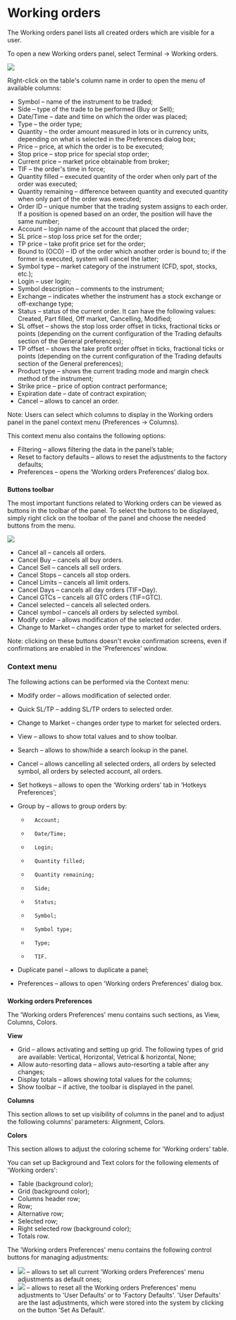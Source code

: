# Working orders

The Working orders panel lists all created orders which are visible for a user.

To open a new Working orders panel, select Terminal -&gt; Working orders.

![](../../../.gitbook/assets/w-orders.png)

Right-click on the table's column name in order to open the menu of available columns:

* Symbol – name of the instrument to be traded;
* Side – type of the trade to be performed \(Buy or Sell\);
* Date/Time – date and time on which the order was placed;
* Type – the order type;
* Quantity – the order amount measured in lots or in currency units, depending on what is selected in the Preferences dialog box;
* Price – price, at which the order is to be executed;
* Stop price – stop price for special stop order;
* Current price – market price obtainable from broker;
* TIF – the order's time in force;
* Quantity filled – executed quantity of the order when only part of the order was executed;
* Quantity remaining – difference between quantity and executed quantity when only part of the order was executed;
* Order ID – unique number that the trading system assigns to each order. If a position is opened based on an order, the position will have the same number;
* Account – login name of the account that placed the order;
* SL price – stop loss price set for the order;
* TP price – take profit price set for the order;
* Bound to \(OCO\) – ID of the order which another order is bound to; if the former is executed, system will cancel the latter;
* Symbol type – market category of the instrument \(CFD, spot, stocks, etc.\);
* Login – user login;
* Symbol description – comments to the instrument;
* Exchange – indicates whether the instrument has a stock exchange or off-exchange type;
* Status – status of the current order. It can have the following values: Created, Part filled, Off market, Cancelling, Modified;
* SL offset – shows the stop loss order offset in ticks, fractional ticks or points \(depending on the current configuration of the Trading defaults section of the General preferences\);
* TP offset – shows the take profit order offset in ticks, fractional ticks or points \(depending on the current configuration of the Trading defaults section of the General preferences\);
* Product type – shows the current trading mode and margin check method of the instrument;
* Strike price – price of option contract performance;
* Expiration date – date of contract expiration;
* Cancel – allows to cancel an order.

Note: Users can select which columns to display in the Working orders panel in the panel context menu \(Preferences -&gt; Columns\).

This context menu also contains the following options:

* Filtering – allows filtering the data in the panel’s table;
* Reset to factory defaults – allows to reset the adjustments to the factory defaults;
* Preferences – opens the ‘Working orders Preferences’ dialog box.

### **Buttons toolbar**

The most important functions related to Working orders can be viewed as buttons in the toolbar of the panel. To select the buttons to be displayed, simply right click on the toolbar of the panel and choose the needed buttons from the menu.

![](../../../.gitbook/assets/context-menu%20%281%29.png)

* Cancel all – cancels all orders.
* Cancel Buy – cancels all buy orders.
* Cancel Sell – cancels all sell orders.
* Cancel Stops – cancels all stop orders. 
* Cancel Limits – cancels all limit orders.
* Cancel Days – cancels all day orders \(TIF=Day\).
* Cancel GTCs – cancels all GTC orders \(TIF=GTC\).
* Cancel selected – cancels all selected orders.
* Cancel symbol – cancels all orders by selected symbol.
* Modify order – allows modification of the selected order.
* Change to Market – changes order type to market for selected orders.

Note: clicking on these buttons doesn't evoke confirmation screens, even if confirmations are enabled in the 'Preferences' window.

### **Context menu**

The following actions can be performed via the Context menu:

* Modify order – allows modification of selected order.
* Quick SL/TP – adding SL/TP orders to selected order.
* Change to Market – changes order type to market for selected orders.
* View – allows to show total values and to show toolbar.
* Search – allows to show/hide a search lookup in the panel.
* Cancel – allows cancelling all selected orders, all orders by selected symbol, all orders by selected account, all orders.
*  Set hotkeys – allows to open the ‘Working orders’ tab in ‘Hotkeys Preferences’;
* Group by – allows to group orders by:

  -       Account;

  -       Date/Time;

  -       Login;

  -       Quantity filled;

  -       Quantity remaining;

  -       Side;

  -       Status;

  -       Symbol;

  -       Symbol type;

  -       Type;

  -       TIF.

* ​Duplicate panel – allows to duplicate a panel;
* Preferences – allows to open 'Working orders Preferences' dialog box.

### **Working orders Preferences**

The 'Working orders Preferences' menu contains such sections, as View, Columns, Colors.

**View**

* Grid – allows activating and setting up grid. The following types of grid are available: Vertical, Horizontal, Vetrical & horizontal, None;
* Allow auto-resorting data – allows auto-resorting a table after any changes;
* Display totals – allows showing total values for the columns;
* Show toolbar – if active, the toolbar is displayed in the panel.

**Columns**

This section allows to set up visibility of columns in the panel and to adjust the following columns' parameters: Alignment, Colors.

**Colors**

This section allows to adjust the coloring scheme for 'Working orders' table.

You can set up Background and Text colors for the following elements of 'Working orders':

* Table \(background color\);
* Grid \(background color\);
* Columns header row;
* Row;
* Alternative row;
* Selected row;
* Right selected row \(background color\);
* Totals row.

The 'Working orders Preferences' menu contains the following control buttons for managing adjustments:

* ![](../../../.gitbook/assets/set%20%281%29.png)  – allows to set all current 'Working orders Preferences' menu adjustments as default ones;
* ![](../../../.gitbook/assets/reset%20%285%29.png)  – allows to reset all the Working orders Preferences' menu adjustments to 'User Defaults' or to 'Factory Defaults'. 'User Defaults' are the last adjustments, which were stored into the system by clicking on the button 'Set As Default'.



